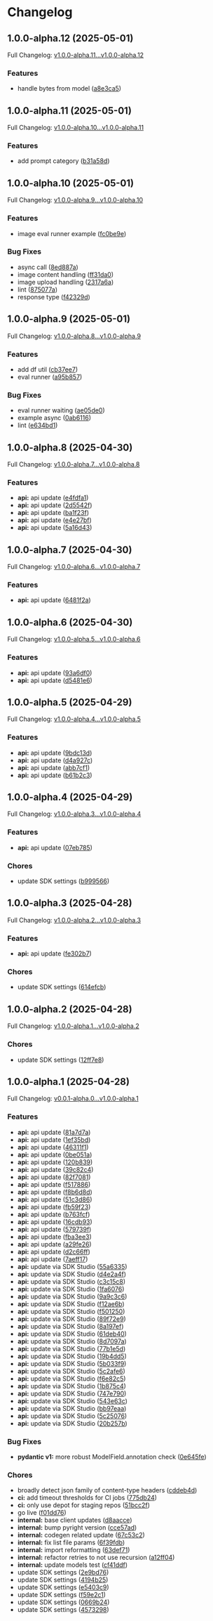 # Changelog

## 1.0.0-alpha.12 (2025-05-01)

Full Changelog: [v1.0.0-alpha.11...v1.0.0-alpha.12](https://github.com/aymara-ai/aymara-sdk-python/compare/v1.0.0-alpha.11...v1.0.0-alpha.12)

### Features

* handle bytes from model ([a8e3ca5](https://github.com/aymara-ai/aymara-sdk-python/commit/a8e3ca5cdaabe4f2d8f1d983fb8d66b0b81af0bf))

## 1.0.0-alpha.11 (2025-05-01)

Full Changelog: [v1.0.0-alpha.10...v1.0.0-alpha.11](https://github.com/aymara-ai/aymara-sdk-python/compare/v1.0.0-alpha.10...v1.0.0-alpha.11)

### Features

* add prompt category ([b31a58d](https://github.com/aymara-ai/aymara-sdk-python/commit/b31a58d48b78f5c6eb861faee36344c4e726d49b))

## 1.0.0-alpha.10 (2025-05-01)

Full Changelog: [v1.0.0-alpha.9...v1.0.0-alpha.10](https://github.com/aymara-ai/aymara-sdk-python/compare/v1.0.0-alpha.9...v1.0.0-alpha.10)

### Features

* image eval runner example ([fc0be9e](https://github.com/aymara-ai/aymara-sdk-python/commit/fc0be9e3660a6b08f614f087edbedda382c7d04c))


### Bug Fixes

* async call ([8ed887a](https://github.com/aymara-ai/aymara-sdk-python/commit/8ed887a2d1c104407ee181a4aab5c764c5d3e439))
* image content handling ([ff31da0](https://github.com/aymara-ai/aymara-sdk-python/commit/ff31da00b59fe3920ddcffc3a9b29ad57ffee08c))
* image upload handling ([2317a6a](https://github.com/aymara-ai/aymara-sdk-python/commit/2317a6ae508b0ba9cd8e5a4ac9b156c58e99a75c))
* lint ([875077a](https://github.com/aymara-ai/aymara-sdk-python/commit/875077a3ba09aad8b93967a516495a0530d2ba9d))
* response type ([f42329d](https://github.com/aymara-ai/aymara-sdk-python/commit/f42329d56ad02a4234ce20e627e683a247a14650))

## 1.0.0-alpha.9 (2025-05-01)

Full Changelog: [v1.0.0-alpha.8...v1.0.0-alpha.9](https://github.com/aymara-ai/aymara-sdk-python/compare/v1.0.0-alpha.8...v1.0.0-alpha.9)

### Features

* add df util ([cb37ee7](https://github.com/aymara-ai/aymara-sdk-python/commit/cb37ee79816bd031c8ba9c6d442385596dce223f))
* eval runner ([a95b857](https://github.com/aymara-ai/aymara-sdk-python/commit/a95b85769619d6b42cbf71bd57ab3d7689e746cf))


### Bug Fixes

* eval runner waiting ([ae05de0](https://github.com/aymara-ai/aymara-sdk-python/commit/ae05de0d30053070cc1cfc94721e89de6d5fe528))
* example async ([0ab6116](https://github.com/aymara-ai/aymara-sdk-python/commit/0ab61160ede326967a884276f218da6f9a62876f))
* lint ([e634bd1](https://github.com/aymara-ai/aymara-sdk-python/commit/e634bd1fb1f376fe25a68be83361e5e927837484))

## 1.0.0-alpha.8 (2025-04-30)

Full Changelog: [v1.0.0-alpha.7...v1.0.0-alpha.8](https://github.com/aymara-ai/aymara-sdk-python/compare/v1.0.0-alpha.7...v1.0.0-alpha.8)

### Features

* **api:** api update ([e4fdfa1](https://github.com/aymara-ai/aymara-sdk-python/commit/e4fdfa1b080191a10d9073917e4b8c46d5f3746d))
* **api:** api update ([2d5542f](https://github.com/aymara-ai/aymara-sdk-python/commit/2d5542ffc32c073949b3f982750e4496000669f6))
* **api:** api update ([ba1f23f](https://github.com/aymara-ai/aymara-sdk-python/commit/ba1f23f126842dadc4bd3dc00f5fa70b7969df78))
* **api:** api update ([e4e27bf](https://github.com/aymara-ai/aymara-sdk-python/commit/e4e27bf0e679b25c35c3b78c63cec2fc57d2b9a3))
* **api:** api update ([5a16d43](https://github.com/aymara-ai/aymara-sdk-python/commit/5a16d43cb6a7ec0f5cd6f8a0269bf6230d4a92f7))

## 1.0.0-alpha.7 (2025-04-30)

Full Changelog: [v1.0.0-alpha.6...v1.0.0-alpha.7](https://github.com/aymara-ai/aymara-sdk-python/compare/v1.0.0-alpha.6...v1.0.0-alpha.7)

### Features

* **api:** api update ([6481f2a](https://github.com/aymara-ai/aymara-sdk-python/commit/6481f2ac8ee8c8a490474eb99ccfd9a3f86fed03))

## 1.0.0-alpha.6 (2025-04-30)

Full Changelog: [v1.0.0-alpha.5...v1.0.0-alpha.6](https://github.com/aymara-ai/aymara-sdk-python/compare/v1.0.0-alpha.5...v1.0.0-alpha.6)

### Features

* **api:** api update ([93a6df0](https://github.com/aymara-ai/aymara-sdk-python/commit/93a6df0fb0a07a8b2dbfeb046822768b9b901b51))
* **api:** api update ([d5481e6](https://github.com/aymara-ai/aymara-sdk-python/commit/d5481e68d1f8818407e5663fb6b8a11f810d157e))

## 1.0.0-alpha.5 (2025-04-29)

Full Changelog: [v1.0.0-alpha.4...v1.0.0-alpha.5](https://github.com/aymara-ai/aymara-sdk-python/compare/v1.0.0-alpha.4...v1.0.0-alpha.5)

### Features

* **api:** api update ([9bdc13d](https://github.com/aymara-ai/aymara-sdk-python/commit/9bdc13df35cf0c6124e5a8f15ecd00ff7f5477f4))
* **api:** api update ([d4a927c](https://github.com/aymara-ai/aymara-sdk-python/commit/d4a927c78f25a56152c5cd5337728a62188eb533))
* **api:** api update ([abb7cf1](https://github.com/aymara-ai/aymara-sdk-python/commit/abb7cf12d416dbefe0e9204d234e2f342e64b444))
* **api:** api update ([b61b2c3](https://github.com/aymara-ai/aymara-sdk-python/commit/b61b2c3f4bbba09712295b1062195c9e428b39a2))

## 1.0.0-alpha.4 (2025-04-29)

Full Changelog: [v1.0.0-alpha.3...v1.0.0-alpha.4](https://github.com/aymara-ai/aymara-sdk-python/compare/v1.0.0-alpha.3...v1.0.0-alpha.4)

### Features

* **api:** api update ([07eb785](https://github.com/aymara-ai/aymara-sdk-python/commit/07eb7858edc71540bb874de65f1215686ecdf279))


### Chores

* update SDK settings ([b999566](https://github.com/aymara-ai/aymara-sdk-python/commit/b999566985b677f11701902d2f4667cada23882b))

## 1.0.0-alpha.3 (2025-04-28)

Full Changelog: [v1.0.0-alpha.2...v1.0.0-alpha.3](https://github.com/aymara-ai/aymara-sdk-python/compare/v1.0.0-alpha.2...v1.0.0-alpha.3)

### Features

* **api:** api update ([fe302b7](https://github.com/aymara-ai/aymara-sdk-python/commit/fe302b7962c120be2b207c086f11a34b5793c8ad))


### Chores

* update SDK settings ([614efcb](https://github.com/aymara-ai/aymara-sdk-python/commit/614efcb7e7042398e97230b38e24a0285305ceda))

## 1.0.0-alpha.2 (2025-04-28)

Full Changelog: [v1.0.0-alpha.1...v1.0.0-alpha.2](https://github.com/aymara-ai/aymara-sdk-python/compare/v1.0.0-alpha.1...v1.0.0-alpha.2)

### Chores

* update SDK settings ([12ff7e8](https://github.com/aymara-ai/aymara-sdk-python/commit/12ff7e8b41ea881f9db68f2cc9fc8940f4a36baa))

## 1.0.0-alpha.1 (2025-04-28)

Full Changelog: [v0.0.1-alpha.0...v1.0.0-alpha.1](https://github.com/aymara-ai/aymara-sdk-python/compare/v0.0.1-alpha.0...v1.0.0-alpha.1)

### Features

* **api:** api update ([81a7d7a](https://github.com/aymara-ai/aymara-sdk-python/commit/81a7d7af75c0bb1dcdf78274945a97a104e4fda5))
* **api:** api update ([1ef35bd](https://github.com/aymara-ai/aymara-sdk-python/commit/1ef35bdedd36cbec32fe2ef94464fac3ed164d11))
* **api:** api update ([46311f1](https://github.com/aymara-ai/aymara-sdk-python/commit/46311f1980ef30e4d19a8439d5c3a22755717cec))
* **api:** api update ([0be051a](https://github.com/aymara-ai/aymara-sdk-python/commit/0be051a41ee3d73b701987a0bc2177fd6df14094))
* **api:** api update ([120b839](https://github.com/aymara-ai/aymara-sdk-python/commit/120b839aa9245d87e169bb9c388875bf17739899))
* **api:** api update ([39c82c4](https://github.com/aymara-ai/aymara-sdk-python/commit/39c82c4631ea51e812356f60bd3497ec8f2336c3))
* **api:** api update ([82f7081](https://github.com/aymara-ai/aymara-sdk-python/commit/82f7081655685acd85d8f4a19d99d7c4eeb18ba2))
* **api:** api update ([f517886](https://github.com/aymara-ai/aymara-sdk-python/commit/f517886ca62a5c32a78096743fba1dac15caf830))
* **api:** api update ([f8b6d8d](https://github.com/aymara-ai/aymara-sdk-python/commit/f8b6d8dd90be1e4adf6f879613098b9f6dc2b63b))
* **api:** api update ([51c3d86](https://github.com/aymara-ai/aymara-sdk-python/commit/51c3d8648d5e6eaab395ae8c7368623dd410493a))
* **api:** api update ([fb59f23](https://github.com/aymara-ai/aymara-sdk-python/commit/fb59f236e8ad08a6a8f953f7dfc5e2c904c89f54))
* **api:** api update ([b763fcf](https://github.com/aymara-ai/aymara-sdk-python/commit/b763fcfad6a5783caf00e11e4ec415af81db3cf9))
* **api:** api update ([16cdb93](https://github.com/aymara-ai/aymara-sdk-python/commit/16cdb938e3b7be15f9f482291944e2fa86feb56a))
* **api:** api update ([579739f](https://github.com/aymara-ai/aymara-sdk-python/commit/579739f7fa02ae15cc3731665a7c42c75d6ad206))
* **api:** api update ([fba3ee3](https://github.com/aymara-ai/aymara-sdk-python/commit/fba3ee38a77732340fefb5a3c46c0172990ef848))
* **api:** api update ([a29fe26](https://github.com/aymara-ai/aymara-sdk-python/commit/a29fe26f759fd6d011281e42d3717be78ec54e25))
* **api:** api update ([d2c66ff](https://github.com/aymara-ai/aymara-sdk-python/commit/d2c66ff67ec86d120d50dae386049197bc9953de))
* **api:** api update ([7aeff17](https://github.com/aymara-ai/aymara-sdk-python/commit/7aeff17ee6c642ef8520f0eaf6a85e4195be69a0))
* **api:** update via SDK Studio ([55a6335](https://github.com/aymara-ai/aymara-sdk-python/commit/55a63357fbd363358f2ee8a07cef1313179cf0d6))
* **api:** update via SDK Studio ([d4e2a4f](https://github.com/aymara-ai/aymara-sdk-python/commit/d4e2a4f7bfe8c72cd6b5aceef463ce9d7fa35e8f))
* **api:** update via SDK Studio ([c3c15c8](https://github.com/aymara-ai/aymara-sdk-python/commit/c3c15c802f4f33e318a9e2924412622c72a0c417))
* **api:** update via SDK Studio ([1fa6076](https://github.com/aymara-ai/aymara-sdk-python/commit/1fa6076919fc33ca36e2d061d3672880455e25a1))
* **api:** update via SDK Studio ([9a9c3c6](https://github.com/aymara-ai/aymara-sdk-python/commit/9a9c3c6cf2a423aba823a81f0af4b88189aad1df))
* **api:** update via SDK Studio ([f12ae6b](https://github.com/aymara-ai/aymara-sdk-python/commit/f12ae6b53f510aa4870b47e0002f738abd09092f))
* **api:** update via SDK Studio ([f501250](https://github.com/aymara-ai/aymara-sdk-python/commit/f501250704268c51957ac9083cab941249b1cf24))
* **api:** update via SDK Studio ([89f72e9](https://github.com/aymara-ai/aymara-sdk-python/commit/89f72e9fd5516f4200954cea2b472c027fb0dd07))
* **api:** update via SDK Studio ([8a197ef](https://github.com/aymara-ai/aymara-sdk-python/commit/8a197ef51982cf06fa70958407eba28b2a058b68))
* **api:** update via SDK Studio ([61deb40](https://github.com/aymara-ai/aymara-sdk-python/commit/61deb4032d46d69429baf992a53bfb502c64a852))
* **api:** update via SDK Studio ([8d7097a](https://github.com/aymara-ai/aymara-sdk-python/commit/8d7097ac78ca170a476a097294c55ffdfdb9a054))
* **api:** update via SDK Studio ([77b1e5d](https://github.com/aymara-ai/aymara-sdk-python/commit/77b1e5dd594a0bfaf2a3112e2969a6e0daf2752e))
* **api:** update via SDK Studio ([19b4dd5](https://github.com/aymara-ai/aymara-sdk-python/commit/19b4dd54f15b0d80fbb39d1d6b4be8ce633a9536))
* **api:** update via SDK Studio ([5b033f9](https://github.com/aymara-ai/aymara-sdk-python/commit/5b033f996ac3a2c7080988f9dcd0ae0fbb21d07f))
* **api:** update via SDK Studio ([5c2afe6](https://github.com/aymara-ai/aymara-sdk-python/commit/5c2afe613f1e2ad25bb8cea557a260ec48dbf7db))
* **api:** update via SDK Studio ([f6e82c5](https://github.com/aymara-ai/aymara-sdk-python/commit/f6e82c5643b64147647f7ca1f68162b33619dc89))
* **api:** update via SDK Studio ([1b875c4](https://github.com/aymara-ai/aymara-sdk-python/commit/1b875c4fe4683e6b4d40671b9d314b0e91a16f02))
* **api:** update via SDK Studio ([747e790](https://github.com/aymara-ai/aymara-sdk-python/commit/747e7900b5322d089d9b69f6b0feb3892dd7e1bc))
* **api:** update via SDK Studio ([543e63c](https://github.com/aymara-ai/aymara-sdk-python/commit/543e63caf876a027ae531ebe633cba3998d83923))
* **api:** update via SDK Studio ([bb97eaa](https://github.com/aymara-ai/aymara-sdk-python/commit/bb97eaa56f37e051942c01afb03a1457a01b4ed9))
* **api:** update via SDK Studio ([5c25076](https://github.com/aymara-ai/aymara-sdk-python/commit/5c2507658ff9992da23a8c2151b81dbf49702811))
* **api:** update via SDK Studio ([20b257b](https://github.com/aymara-ai/aymara-sdk-python/commit/20b257b66b814fec517ca8b6878194d64acc3807))


### Bug Fixes

* **pydantic v1:** more robust ModelField.annotation check ([0e645fe](https://github.com/aymara-ai/aymara-sdk-python/commit/0e645fe581069db3500c00bfbd9d7c382efb1508))


### Chores

* broadly detect json family of content-type headers ([cddeb4d](https://github.com/aymara-ai/aymara-sdk-python/commit/cddeb4db3b333aaa903fa6d1d421d9a30a865d6e))
* **ci:** add timeout thresholds for CI jobs ([775db24](https://github.com/aymara-ai/aymara-sdk-python/commit/775db24a3612ef10ec0e6a3b21ea4b5d5d4e4649))
* **ci:** only use depot for staging repos ([51bcc2f](https://github.com/aymara-ai/aymara-sdk-python/commit/51bcc2fb535782d0265149f75795cb7a1f51b411))
* go live ([f01dd76](https://github.com/aymara-ai/aymara-sdk-python/commit/f01dd76d40b69748d8611e87e0247b1d0154cfbe))
* **internal:** base client updates ([d8aacce](https://github.com/aymara-ai/aymara-sdk-python/commit/d8aacce70b18b3ec599f5518a217e9008247cbd6))
* **internal:** bump pyright version ([cce57ad](https://github.com/aymara-ai/aymara-sdk-python/commit/cce57ad4b5a59cc0843e0ecc30e2ba61689047c1))
* **internal:** codegen related update ([67c53c2](https://github.com/aymara-ai/aymara-sdk-python/commit/67c53c2d4c6dab2b37447d4fd7db2988498d9856))
* **internal:** fix list file params ([6f39fdb](https://github.com/aymara-ai/aymara-sdk-python/commit/6f39fdb654e074899008fe9ad2d97efff7a90d33))
* **internal:** import reformatting ([63def71](https://github.com/aymara-ai/aymara-sdk-python/commit/63def7179f79b69c6ffd602e2d09e59a0fc28bb2))
* **internal:** refactor retries to not use recursion ([a12ff04](https://github.com/aymara-ai/aymara-sdk-python/commit/a12ff04d481983e624590d1159102b09c0e7061b))
* **internal:** update models test ([cf41ddf](https://github.com/aymara-ai/aymara-sdk-python/commit/cf41ddf7ea07ae2e9210080b18864ad37cd693f0))
* update SDK settings ([2e9bd76](https://github.com/aymara-ai/aymara-sdk-python/commit/2e9bd76216b40b562c79b7bdf3987bd514005ccf))
* update SDK settings ([4194b25](https://github.com/aymara-ai/aymara-sdk-python/commit/4194b256ab01c3eab0b03e7729ba6e8c8d8a92cb))
* update SDK settings ([e5403c9](https://github.com/aymara-ai/aymara-sdk-python/commit/e5403c93dab1ec0d7181272f9c229a16e1215a84))
* update SDK settings ([f59e2c1](https://github.com/aymara-ai/aymara-sdk-python/commit/f59e2c1b34fc73728b0aba6b62880edb96f82a11))
* update SDK settings ([0669b24](https://github.com/aymara-ai/aymara-sdk-python/commit/0669b245471dc268182f22b0510ea63cdb91f5fc))
* update SDK settings ([4573298](https://github.com/aymara-ai/aymara-sdk-python/commit/4573298e5323fa3669738383af471b192efbc018))
